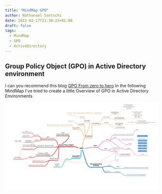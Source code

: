 ```yaml
---
title: "MindMap GPO"
author: Nathanael Santschi
date: 2022-02-17T21:30:23+01:00
draft: false
tags:
  - MindMap
  - GPO
  - ActiveDirectory
---
```

## Group Policy Object (GPO) in Active Directory environment

I can you recommend this blog [GPO From zero to hero](https://jm2k69.github.io/2019/11/GPO-from-zero-to-hero.html)
In the following MindMap I've tried to create a little Overview of GPO in Active Directory Environments

![gpomindmap](/images/gpomindmap.png "Preview")
